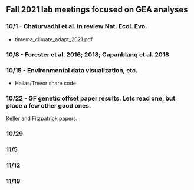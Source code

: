 ## Fall 2021 lab meetings focused on GEA analyses

### 10/1 - Chaturvadhi et al. in review Nat. Ecol. Evo.
- timema_climate_adapt_2021.pdf

### 10/8 - Forester et al. 2016; 2018; Capanblanq et al. 2018

### 10/15 - Environmental data visualization, etc.
  - Hallas/Trevor share code 

### 10/22 - GF genetic offset paper results. Lets read one, but place a few other good ones.
Keller and Fitzpatrick papers.

### 10/29

### 11/5

### 11/12

### 11/19
